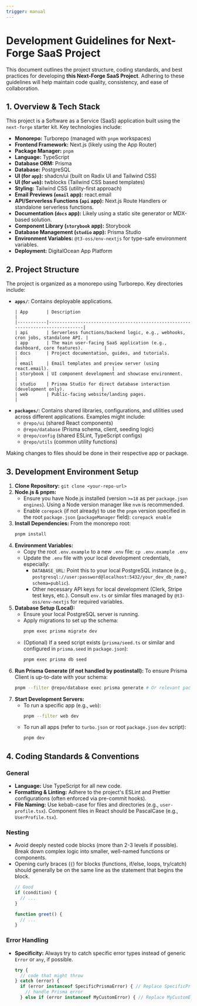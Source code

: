```yaml
---
trigger: manual
---
```


# Development Guidelines for Next-Forge SaaS Project

This document outlines the project structure, coding standards, and best practices for developing **this Next-Forge SaaS Project**. Adhering to these guidelines will help maintain code quality, consistency, and ease of collaboration.

## 1. Overview & Tech Stack

This project is a Software as a Service (SaaS) application built using the `next-forge` starter kit. Key technologies include:

* **Monorepo:** Turborepo (managed with `pnpm` workspaces)
* **Frontend Framework:** Next.js (likely using the App Router)
* **Package Manager:** `pnpm`
* **Language:** TypeScript
* **Database ORM:** Prisma
* **Database:** PostgreSQL
* **UI (for `app`):** shadcn/ui (built on Radix UI and Tailwind CSS)
* **UI (for `web`):** twblocks (Tailwind CSS based templates)
* **Styling:** Tailwind CSS (utility-first approach)
* **Email Previews (`email` app):** react.email
* **API/Serverless Functions (`api` app):** Next.js Route Handlers or standalone serverless functions.
* **Documentation (`docs` app):** Likely using a static site generator or MDX-based solution.
* **Component Library (`storybook` app):** Storybook
* **Database Management (`studio` app):** Prisma Studio
* **Environment Variables:** `@t3-oss/env-nextjs` for type-safe environment variables.
* **Deployment:** DigitalOcean App Platform

## 2. Project Structure

The project is organized as a monorepo using Turborepo. Key directories include:

* **`apps/`**: Contains deployable applications.
    ```
    | App       | Description                                                                    |
    |-----------|--------------------------------------------------------------------------------|
    | api       | Serverless functions/backend logic, e.g., webhooks, cron jobs, standalone API. |
    | app       | The main user-facing SaaS application (e.g., dashboard, core features).        |
    | docs      | Project documentation, guides, and tutorials.                                  |
    | email     | Email templates and preview server (using react.email).                        |
    | storybook | UI component development and showcase environment.                             |
    | studio    | Prisma Studio for direct database interaction (development only).              |
    | web       | Public-facing website/landing pages.                                           |
    ```
* **`packages/`**: Contains shared libraries, configurations, and utilities used across different applications. Examples might include:
    * `@repo/ui` (shared React components)
    * `@repo/database` (Prisma schema, client, seeding logic)
    * `@repo/config` (shared ESLint, TypeScript configs)
    * `@repo/utils` (common utility functions)

Making changes to files should be done in their respective app or package.

## 3. Development Environment Setup

1.  **Clone Repository:** `git clone <your-repo-url>`
2.  **Node.js & pnpm:**
    * Ensure you have Node.js installed (version `>=18` as per `package.json` `engines`). Using a Node version manager like `nvm` is recommended.
    * Enable `corepack` (if not already) to use the `pnpm` version specified in the root `package.json` (`packageManager` field): `corepack enable`
3.  **Install Dependencies:** From the monorepo root:
    ```bash
    pnpm install
    ```
4.  **Environment Variables:**
    * Copy the root `.env.example` to a new `.env` file: `cp .env.example .env`
    * Update the `.env` file with your local development credentials, especially:
        * `DATABASE_URL`: Point this to your local PostgreSQL instance (e.g., `postgresql://user:password@localhost:5432/your_dev_db_name?schema=public`).
        * Other necessary API keys for local development (Clerk, Stripe test keys, etc.). Consult `env.ts` or similar files managed by `@t3-oss/env-nextjs` for required variables.
5.  **Database Setup (Local):**
    * Ensure your local PostgreSQL server is running.
    * Apply migrations to set up the schema:
        ```bash
        pnpm exec prisma migrate dev
        ```
    * (Optional) If a seed script exists (`prisma/seed.ts` or similar and configured in `prisma.seed` in `package.json`):
        ```bash
        pnpm exec prisma db seed
        ```
6.  **Run Prisma Generate (if not handled by postinstall):**
    To ensure Prisma Client is up-to-date with your schema:
    ```bash
    pnpm --filter @repo/database exec prisma generate # Or relevant package
    ```
7.  **Start Development Servers:**
    * To run a specific app (e.g., `web`):
        ```bash
        pnpm --filter web dev
        ```
    * To run all apps (refer to `turbo.json` or root `package.json` `dev` script):
        ```bash
        pnpm dev
        ```

## 4. Coding Standards & Conventions

### General
* **Language:** Use TypeScript for all new code.
* **Formatting & Linting:** Adhere to the project's ESLint and Prettier configurations (often enforced via pre-commit hooks).
* **File Naming:** Use kebab-case for files and directories (e.g., `user-profile.tsx`). Component files in React should be PascalCase (e.g., `UserProfile.tsx`).

### Nesting
* Avoid deeply nested code blocks (more than 2-3 levels if possible). Break down complex logic into smaller, well-named functions or components.
* Opening curly braces (`{`) for blocks (functions, if/else, loops, try/catch) should generally be on the same line as the statement that begins the block.
    ```typescript
    // Good
    if (condition) {
      // ...
    }

    function greet() {
      // ...
    }
    ```

### Error Handling
* **Specificity:** Always try to catch specific error types instead of generic `Error` or `any`, if possible.
    ```typescript
    try {
      // code that might throw
    } catch (error) {
      if (error instanceof SpecificPrismaError) { // Replace SpecificPrismaError with actual error type if known
        // handle Prisma error
      } else if (error instanceof MyCustomError) { // Replace MyCustomError with your actual custom 